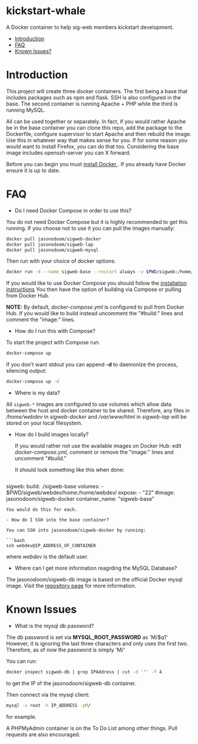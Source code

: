 # kickstart-whale
A Docker container to help sig-web members kickstart development. 

- [Introduction](#introduction)
- [FAQ](#faq)
- [Known Issues?](#known-issues)

# Introduction

This project will create three docker containers. The first being a base that includes packages such as npm and flask. SSH is also configured in the base. The second container is running Apache + PHP while the third is running MySQL. 

All can be used together or separately. In fact, if you would rather Apache be in the base container you can clone this repo, add the package to the Dockerfile, configure supervisor to start Apache and then rebuild the image. Use this in whatever way that makes sense for you. If for some reason you would want to install Firefox, you can do that too. Considering the base image includes openssh-server you can X forward. 

Before you can begin you must [install Docker ](https://docs.docker.com/engine/installation/). If you already have Docker ensure it is up to date. 

# FAQ

- Do I need Docker Compose in order to use this?

You do not need Docker Compose but it is highly recommended to get this running. If you choose not to use it you can pull the images manually:

```bash
docker pull jasonodoom/sigweb-docker
docker pull jasonodoom/sigweb-lap
docker pull jasonodoom/sigweb-mysql
```

Then run with your choice of docker options:

```bash
docker run -d --name sigweb-base --restart always -v $PWD/sigweb:/home/webdev jasonodoom/sigweb-docker 
```

If you would like to use Docker Compose you should follow the [installation instructions](https://docs.docker.com/compose/install/) You then have the option of building via Compose or pulling from Docker Hub.

**NOTE:** By default, *docker-compose.yml* is configured to pull from Docker Hub. If you would like to build instead uncomment the "#build:" lines and comment the "image:" lines.

- How do I run this with Compose?

To start the project with Compose run:

```bash
docker-compose up
```

If you don't want stdout you can append **-d** to daemonize the process, silencing output:

```bash
docker-compose up -d
```

- Where is my data?

All `sigweb-*` images are configured to use volumes which allow data between the host and docker container to be shared. Therefore, any files in */home/webdev* in *sigweb-docker* and */var/www/html* in *sigweb-lap* will be stored on your local filesystem.


- How do I build images locally?
  
  If you would rather not use the available images on Docker Hub: edit *docker-compose.yml*, comment or remove the "image:" lines and uncomment "#build." 
  
  It should look something like this when done:

  ```bash
sigweb:
   build: ./sigweb-base
   volumes:
    - $PWD/sigweb/webdev/home:/home/webdev/
   expose:
    - "22"
  #image: jasonodoom/sigweb-docker
  container_name: "sigweb-base"
```
You would do this for each.

- How do I SSH into the base container?

You can SSH into jasonodoom/sigweb-docker by running:

```bash
ssh webdev@IP_ADDRESS_OF_CONTAINER
   ```
 where *webdev* is the default user. 

- Where can I get more information reagrding the MySQL Database?

The jasonodoom/sigweb-db image is based on the official Docker mysql image. Visit the [repository page](https://hub.docker.com/_/mysql/) for more information.

# Known Issues

- What is the mysql db password?

The db password is set via **MYSQL_ROOT_PASSWORD** as 'M/$q1' However, it is ignoring the last three characters and only uses the first two. Therefore, as of now the password is simply 'M/'

You can run:

```bash
docker inspect sigweb-db | grep IPAddress | cut -d '"' -f 4
```
to get the IP of the jasonodoom/sigweb-db container.

Then connect via the mysql client:

```bash
mysql -u root -h IP_ADDRESS -pM/
```
for example.


A PHPMyAdmin container is on the To Do List among other things. Pull requests are also encouraged. 

